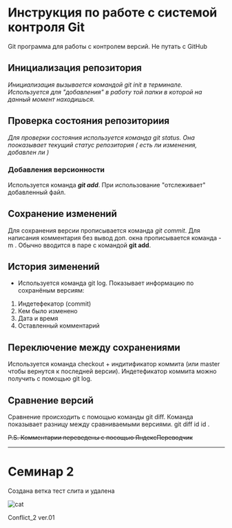 # **Инструкция по работе с системой контроля Git**

Git программа для работы с контролем версий. Не путать с GitHub

## Инициализация репозитория

*Инициализация вызывается командой git init в терминале. Используется для "добавления" в работу той папки в которой на данный момент находишься.*

## Проверка состояния репозиториия

*Для проверки состояния используется команда git status. Она пооказывает текущий статус репозитория ( есть ли изменения, добавлен ли )* 

### Добавления версионности

Используется команда ***git add***. При использование "отслеживает" добавленный файл.

## Сохранение изменений 

Для сохранения версии прописывается команда _git commit_. Для написания комментария без вывод доп. окна прописывается команда -m . Обычно вводится в паре с командой __git add__.

## История зименений

* Используется команда git log. Показывает информацию по сохранёным версиям:

1. Индетефекатор (commit)
2. Кем было изменено
3. Дата и время
3. Оставленный комментарий

## Переключение между сохранениями 

Используется команда checkout + индитификатор коммита (или master чтобы вернутся к последней версии). Индетефикатор коммита можно получить с помощью git log.

## Сравнение версий

Сравнение происходить с помощью команды git diff. Команда показывает разницу между сравниваемыми версиями. git diff id id .  

~~P.S. Комментарии переведены с посощью ЯндексПереводчик~~

------------------------------------------------------------------------------
# Семинар 2 

Создана ветка тест слита и удалена

![cat](https://image.shutterstock.com/image-photo/portrait-surprised-cat-scottish-straight-260nw-499196506.jpg
)



Conflict_2 ver.01